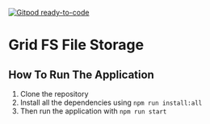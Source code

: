 [![Gitpod ready-to-code](https://img.shields.io/badge/Gitpod-ready--to--code-blue?logo=gitpod)](https://gitpod.io/#https://github.com/tejazz/gridfs-file-storage)

# Grid FS File Storage 

## How To Run The Application

1. Clone the repository
2. Install all the dependencies using `npm run install:all`
3. Then run the application with `npm run start`
